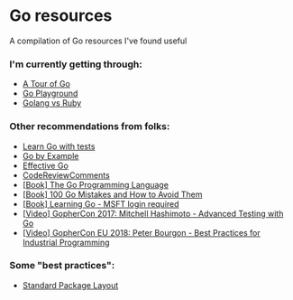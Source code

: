 # Go resources
A compilation of Go resources I've found useful

### I'm currently getting through:
* [A Tour of Go](https://go.dev/tour/welcome/1)
* [Go Playground](https://go.dev/play/)
* [Golang vs Ruby](https://medium.com/devnetwork/golang-for-ruby-developers-c0a0ce19e367)

### Other recommendations from folks:
* [Learn Go with tests](https://github.com/quii/learn-go-with-tests)
* [Go by Example](https://gobyexample.com/)
* [Effective Go](https://go.dev/doc/effective_go)
* [CodeReviewComments](https://github.com/golang/go/wiki/CodeReviewComments)
* [[Book] The Go Programming Language](https://www.gopl.io/)
* [[Book] 100 Go Mistakes and How to Avoid Them](https://www.manning.com/books/100-go-mistakes-and-how-to-avoid-them)
* [[Book] Learning Go - MSFT login required](https://learning.oreilly.com/library/view/learning-go/9781492077206/)
* [[Video] GopherCon 2017: Mitchell Hashimoto - Advanced Testing with Go](https://www.youtube.com/watch?v=8hQG7QlcLBk&ab_channel=GopherAcademy)
* [[Video] GopherCon EU 2018: Peter Bourgon - Best Practices for Industrial Programming](https://www.youtube.com/watch?v=PTE4VJIdHPg)

### Some "best practices":
* [Standard Package Layout](https://www.gobeyond.dev/standard-package-layout/)
